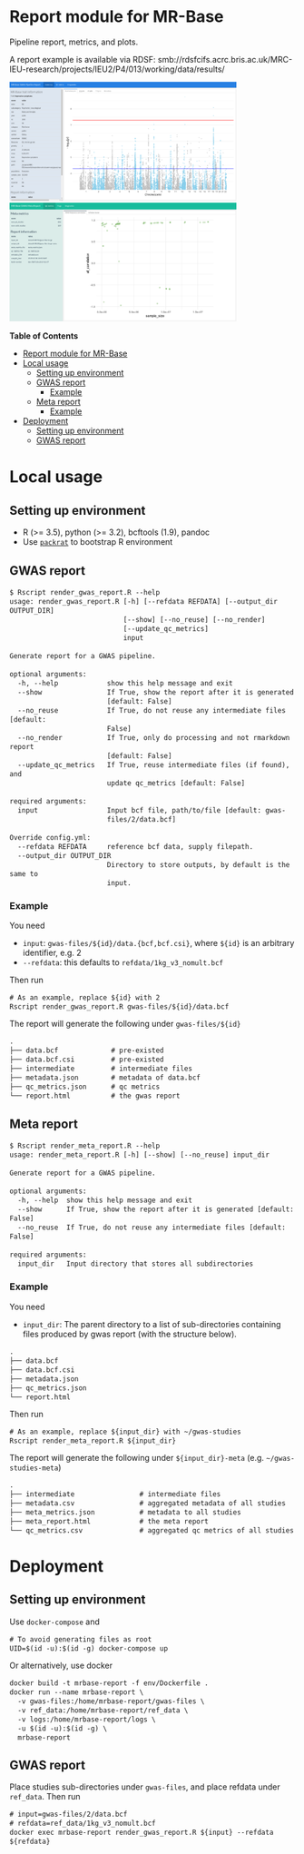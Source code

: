 # Report module for MR-Base

Pipeline report, metrics, and plots.

A report example is available via RDSF: smb://rdsfcifs.acrc.bris.ac.uk/MRC-IEU-research/projects/IEU2/P4/013/working/data/results/

<p float="centre">
  <img src="assets/mrbase-gwas-report.png" width="400" />
  <img src="assets/mrbase-meta-report.png" width="400" />
</p>

**Table of Contents**

- [Report module for MR-Base](#report-module-for-mr-base)
- [Local usage](#local-usage)
    - [Setting up environment](#setting-up-environment)
    - [GWAS report](#gwas-report)
        - [Example](#example)
    - [Meta report](#meta-report)
        - [Example](#example-1)
- [Deployment](#deployment)
    - [Setting up environment](#setting-up-environment-1)
    - [GWAS report](#gwas-report-1)


# Local usage

## Setting up environment

- R (>= 3.5), python (>= 3.2), bcftools (1.9), pandoc
- Use [`packrat`](https://rstudio.github.io/packrat/) to bootstrap R environment

## GWAS report

```
$ Rscript render_gwas_report.R --help
usage: render_gwas_report.R [-h] [--refdata REFDATA] [--output_dir OUTPUT_DIR]
                            [--show] [--no_reuse] [--no_render]
                            [--update_qc_metrics]
                            input

Generate report for a GWAS pipeline.

optional arguments:
  -h, --help            show this help message and exit
  --show                If True, show the report after it is generated
                        [default: False]
  --no_reuse            If True, do not reuse any intermediate files [default:
                        False]
  --no_render           If True, only do processing and not rmarkdown report
                        [default: False]
  --update_qc_metrics   If True, reuse intermediate files (if found), and
                        update qc_metrics [default: False]

required arguments:
  input                 Input bcf file, path/to/file [default: gwas-
                        files/2/data.bcf]

Override config.yml:
  --refdata REFDATA     reference bcf data, supply filepath.
  --output_dir OUTPUT_DIR
                        Directory to store outputs, by default is the same to
                        input.
```

### Example

You need

- `input`: `gwas-files/${id}/data.{bcf,bcf.csi}`, where `${id}` is an arbitrary identifier, e.g. 2
- `--refdata`: this defaults to `refdata/1kg_v3_nomult.bcf`

Then run

```
# As an example, replace ${id} with 2
Rscript render_gwas_report.R gwas-files/${id}/data.bcf
```

The report will generate the following under `gwas-files/${id}`

```
.
├── data.bcf             # pre-existed
├── data.bcf.csi         # pre-existed
├── intermediate         # intermediate files
├── metadata.json        # metadata of data.bcf
├── qc_metrics.json      # qc metrics
└── report.html          # the gwas report
```

## Meta report

```
$ Rscript render_meta_report.R --help
usage: render_meta_report.R [-h] [--show] [--no_reuse] input_dir

Generate report for a GWAS pipeline.

optional arguments:
  -h, --help  show this help message and exit
  --show      If True, show the report after it is generated [default: False]
  --no_reuse  If True, do not reuse any intermediate files [default: False]

required arguments:
  input_dir   Input directory that stores all subdirectories

```

### Example

You need

- `input_dir`: The parent directory to a list of sub-directories containing
  files produced by gwas report (with the structure below).

```
.
├── data.bcf
├── data.bcf.csi
├── metadata.json
├── qc_metrics.json
└── report.html
```

Then run

```
# As an example, replace ${input_dir} with ~/gwas-studies
Rscript render_meta_report.R ${input_dir}
```

The report will generate the following under `${input_dir}-meta` (e.g. `~/gwas-studies-meta`)

```{r}
.
├── intermediate                # intermediate files
├── metadata.csv                # aggregated metadata of all studies
├── meta_metrics.json           # metadata to all studies
├── meta_report.html            # the meta report
└── qc_metrics.csv              # aggregated qc metrics of all studies
```

# Deployment

## Setting up environment

Use `docker-compose` and

```
# To avoid generating files as root
UID=$(id -u):$(id -g) docker-compose up
```

Or alternatively, use docker

```
docker build -t mrbase-report -f env/Dockerfile .
docker run --name mrbase-report \
  -v gwas-files:/home/mrbase-report/gwas-files \
  -v ref_data:/home/mrbase-report/ref_data \
  -v logs:/home/mrbase-report/logs \
  -u $(id -u):$(id -g) \
  mrbase-report
```

## GWAS report

Place studies sub-directories under `gwas-files`, and place refdata under `ref_data`. Then run

```
# input=gwas-files/2/data.bcf
# refdata=ref_data/1kg_v3_nomult.bcf
docker exec mrbase-report render_gwas_report.R ${input} --refdata ${refdata}
```
